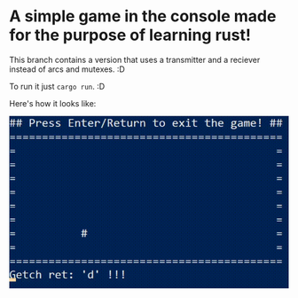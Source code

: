 # A simple game in the console made for the purpose of learning rust!

This branch contains a version that uses a transmitter and a reciever instead of arcs and mutexes. :D

To run it just `cargo run`. :D

Here's how it looks like:

![a fun gif!](somefun.gif)